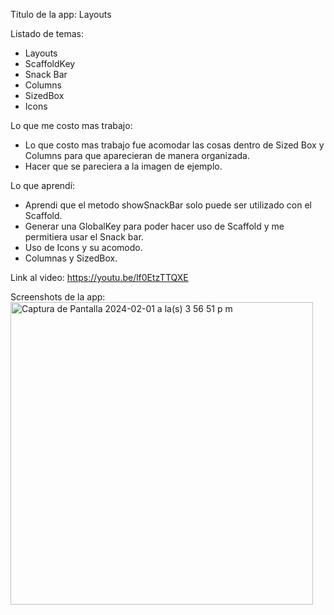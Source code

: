 Titulo de la app: Layouts

Listado de temas: 
- Layouts
- ScaffoldKey
- Snack Bar
- Columns
- SizedBox
- Icons

Lo que me costo mas trabajo: 
- Lo que costo mas trabajo fue acomodar las cosas dentro de Sized Box y Columns para
  que aparecieran de manera organizada.
- Hacer que se pareciera a la imagen de ejemplo.

Lo que aprendí: 
- Aprendi que el metodo showSnackBar solo puede ser utilizado con el Scaffold.
- Generar una GlobalKey para poder hacer uso de Scaffold y me permitiera usar el Snack bar.
- Uso de Icons y su acomodo.
- Columnas y SizedBox.


Link al video: https://youtu.be/lf0EtzTTQXE

Screenshots de la app:
<img width="484" alt="Captura de Pantalla 2024-02-01 a la(s) 3 56 51 p m" src="https://github.com/ElAx7/moviles/assets/125324367/662e62dc-424e-4d58-8035-5a0a98fb52d0">
